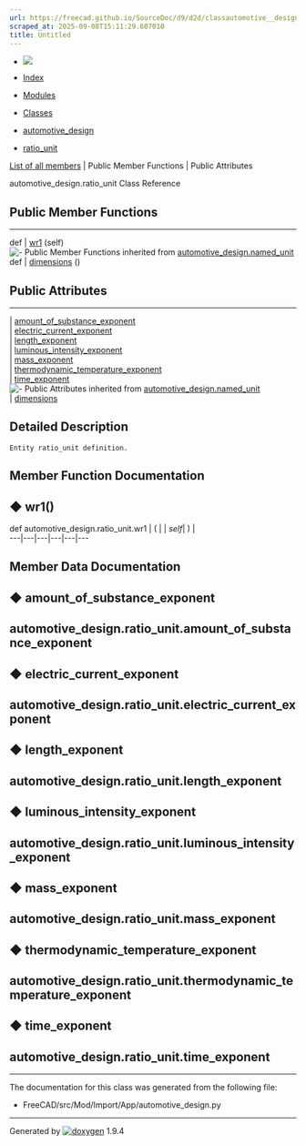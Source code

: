 ```yaml
---
url: https://freecad.github.io/SourceDoc/d9/d2d/classautomotive__design_1_1ratio__unit.html
scraped_at: 2025-09-08T15:11:29.607010
title: Untitled
---
```


  * [ ![](https://www.freecad.org/svg/logo-freecad.svg) ](https://freecadweb.org "FreeCAD")
  * [Index](../../index.html "Index")
  * [Modules](../../modules.html "Modules list")
  * [Classes](../../annotated.html "Annotated list")

  * [automotive_design](../../d4/ddf/namespaceautomotive__design.html)
  * [ratio_unit](../../d9/d2d/classautomotive__design_1_1ratio__unit.html)

[List of all members](../../d8/dc3/classautomotive__design_1_1ratio__unit-members.html) | Public Member Functions | Public Attributes

automotive_design.ratio_unit Class Reference

##  Public Member Functions  
  
---  
def | [wr1](../../d9/d2d/classautomotive__design_1_1ratio__unit.html#a8c0ad9f542df3c00a69c0515a05b7d40) (self)  
![-](../../closed.png) Public Member Functions inherited from
[automotive_design.named_unit](../../dc/d88/classautomotive__design_1_1named__unit.html)  
def | [dimensions](../../dc/d88/classautomotive__design_1_1named__unit.html#a40f731340272ea5a24e11edf955bb41c) ()  
  
##  Public Attributes  
  
---  
|
[amount_of_substance_exponent](../../d9/d2d/classautomotive__design_1_1ratio__unit.html#a95217f2caccc68ed82e6d86320b16328)  
|
[electric_current_exponent](../../d9/d2d/classautomotive__design_1_1ratio__unit.html#a1bf3127d35d69f4bb183f9948f1be5fa)  
|
[length_exponent](../../d9/d2d/classautomotive__design_1_1ratio__unit.html#a9bbe82c0ad12f873d43b601b62ae0777)  
|
[luminous_intensity_exponent](../../d9/d2d/classautomotive__design_1_1ratio__unit.html#ac941cae9c79f4d4666b33fae8eb7a0a7)  
|
[mass_exponent](../../d9/d2d/classautomotive__design_1_1ratio__unit.html#a7e3b482afc3688962c9cbb4fdfabc6a1)  
|
[thermodynamic_temperature_exponent](../../d9/d2d/classautomotive__design_1_1ratio__unit.html#ae476f69e0eed08e40971e4d989b539cc)  
|
[time_exponent](../../d9/d2d/classautomotive__design_1_1ratio__unit.html#ac209a7fe0483216e607c98cbcd1cfd96)  
![-](../../closed.png) Public Attributes inherited from
[automotive_design.named_unit](../../dc/d88/classautomotive__design_1_1named__unit.html)  
|
[dimensions](../../dc/d88/classautomotive__design_1_1named__unit.html#a9ae02e600639e046ec9d68ab196ea5ce)  
  
## Detailed Description

    
    
    Entity ratio_unit definition.

## Member Function Documentation

## ◆ wr1()

def automotive_design.ratio_unit.wr1  | ( |  | _self_| ) |   
---|---|---|---|---|---  
  
## Member Data Documentation

## ◆ amount_of_substance_exponent

automotive_design.ratio_unit.amount_of_substance_exponent  
---  
  
## ◆ electric_current_exponent

automotive_design.ratio_unit.electric_current_exponent  
---  
  
## ◆ length_exponent

automotive_design.ratio_unit.length_exponent  
---  
  
## ◆ luminous_intensity_exponent

automotive_design.ratio_unit.luminous_intensity_exponent  
---  
  
## ◆ mass_exponent

automotive_design.ratio_unit.mass_exponent  
---  
  
## ◆ thermodynamic_temperature_exponent

automotive_design.ratio_unit.thermodynamic_temperature_exponent  
---  
  
## ◆ time_exponent

automotive_design.ratio_unit.time_exponent  
---  
  
* * *

The documentation for this class was generated from the following file:

  * FreeCAD/src/Mod/Import/App/automotive_design.py

* * *

Generated by
[![doxygen](../../doxygen.svg)](https://www.doxygen.org/index.html) 1.9.4


